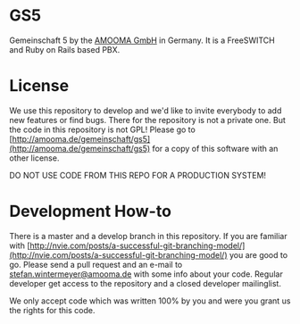 GS5
===

Gemeinschaft 5 by the [AMOOMA GmbH](http://amooma.de) in Germany. It is a FreeSWITCH and Ruby on Rails based PBX.

License
=======
We use this repository to develop and we'd like to invite everybody to add new features or find bugs. There for the repository is not a private one. But the code in this repository is not GPL! Please go to [http://amooma.de/gemeinschaft/gs5](http://amooma.de/gemeinschaft/gs5) for a copy of this software with an other license.

DO NOT USE CODE FROM THIS REPO FOR A PRODUCTION SYSTEM!

Development How-to
==================
There is a master and a develop branch in this repository. If you are familiar with [http://nvie.com/posts/a-successful-git-branching-model/](http://nvie.com/posts/a-successful-git-branching-model/) you are good to go. Please send a pull request and an e-mail to stefan.wintermeyer@amooma.de with some info about your code. Regular developer get access to the repository and a closed developer mailinglist.

We only accept code which was written 100% by you and were you grant us the rights for this code.